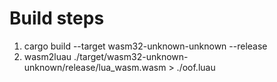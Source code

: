 # Build steps
1. cargo build --target wasm32-unknown-unknown --release
2. wasm2luau ./target/wasm32-unknown-unknown/release/lua_wasm.wasm > ./oof.luau
